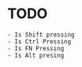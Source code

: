 # TODO
    - Is Shift pressing
    - Is Ctrl Pressing
    - Is FN Pressing
    - Is Alt presing
    